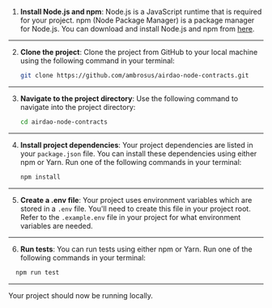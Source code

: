 1. **Install Node.js and npm**: Node.js is a JavaScript runtime that is required for your project. npm (Node Package Manager) is a package manager for Node.js. You can download and install Node.js and npm from [here](https://nodejs.org/en/download/).

---

2. **Clone the project**: Clone the project from GitHub to your local machine using the following command in your terminal:

    ```bash
    git clone https://github.com/ambrosus/airdao-node-contracts.git
    ```
---

3. **Navigate to the project directory**: Use the following command to navigate into the project directory:

    ```bash
    cd airdao-node-contracts
    ```

---

4. **Install project dependencies**: Your project dependencies are listed in your `package.json` file. You can install these dependencies using either npm or Yarn. Run one of the following commands in your terminal:

    ```bash
    npm install
    ```

---

5. **Create a .env file**: Your project uses environment variables which are stored in a `.env` file. You'll need to create this file in your project root. Refer to the `.example.env` file in your project for what environment variables are needed.

---

6. **Run tests**: You can run tests using either npm or Yarn. Run one of the following commands in your terminal:

```bash
  npm run test
```

---




Your project should now be running locally.